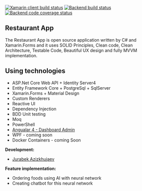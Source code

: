 [![Xamarin client build status](https://ci.appveyor.com/api/projects/status/p29atu2ty3ih7thm/branch/develop?svg=true&pendingText=xamarin%20pending&passingText=xamarin&failingText=xamarin)](https://ci.appveyor.com/project/Jurabek/restaurant-manager-vwadp)
[![Backend build status](https://ci.appveyor.com/api/projects/status/4uh90c7u42d8aleo/branch/develop?svg=true&pendingText=backend%20pending&passingText=backend&failingText=backend)](https://ci.appveyor.com/project/Jurabek/restaurant-manager)
[![Backend code coverage status](https://codecov.io/gh/Jurabek/Restaurant-Manager/branch/develop/graph/badge.svg)](https://codecov.io/gh/Jurabek/Restaurant-Manager)

## Restaurant App
The Restaurant App is open source application written by C# and Xamarin.Forms and it uses SOLID Principles, Clean code, Clean Architecture, Testable Code, Beautiful UX design and fully MVVM implementation. 

## Using technologies
* ASP.Net Core Web API + Identity Server4
* Entity Framework Core + PostgreSql + SqlServer
* Xamarin.Forms + Material Design
* Custom Renderers
* Reactive UI
* Dependency Injection
* BDD Unit testing
* Moq
* PowerShell
* [Angualar 4 - Dashboard Admin](https://github.com/Jurabek/Restaurant-Manager/tree/develop/Dashboard-Admin) 
* WPF - coming soon
* Docker Containers - coming Soon

**Development:**
* [Jurabek Azizkhujaev](https://github.com/jurabek)

**Feature implementation:**
* Ordering foods using AI with neural network
* Creating chatbot for this neural network

